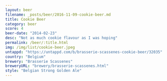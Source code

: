 ```yaml
---
layout: beer
filename: _posts/beer/2016-11-09-cookie-beer.md
title: Cookie Beer
category: beer
score: 4
beer-date: "2014-02-23"
desc: "Not as much cookie flavour as I was hoping"
permalink: /beer/:title.html
img: /img/list/cookie-beer.jpeg
untappd: "https://untappd.com/b/brasserie-scassenes-cookie-beer/32035"
country: "Belgium"
brewery: "Brasserie Scassenes"
breweryURL: "brewery/brasserie-scassenes.html"
style: "Belgian Strong Golden Ale"
---
```

